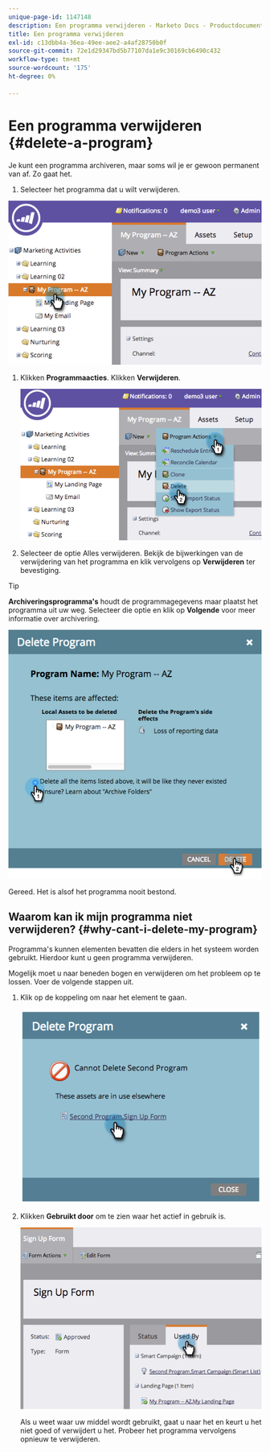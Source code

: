 ```yaml
---
unique-page-id: 1147148
description: Een programma verwijderen - Marketo Docs - Productdocumentatie
title: Een programma verwijderen
exl-id: c13dbb4a-36ea-49ee-aee2-a4af28750b0f
source-git-commit: 72e1d29347bd5b77107da1e9c30169cb6490c432
workflow-type: tm+mt
source-wordcount: '175'
ht-degree: 0%

---
```


# Een programma verwijderen {#delete-a-program}

Je kunt een programma archiveren, maar soms wil je er gewoon permanent van af. Zo gaat het.

1. Selecteer het programma dat u wilt verwijderen.

![](assets/image2014-9-23-15-3a40-3a57.png)

1. Klikken **Programmaacties**. Klikken **Verwijderen**.

   ![](assets/image2014-9-23-15-3a41-3a11.png)

1. Selecteer de optie Alles verwijderen. Bekijk de bijwerkingen van de verwijdering van het programma en klik vervolgens op **Verwijderen** ter bevestiging.

>[!TIP]
>
>**Archiveringsprogramma&#39;s** houdt de programmagegevens maar plaatst het programma uit uw weg. Selecteer die optie en klik op **Volgende** voor meer informatie over archivering.

![](assets/2017-05-05-15-04-15.png)

Gereed. Het is alsof het programma nooit bestond.

## Waarom kan ik mijn programma niet verwijderen? {#why-cant-i-delete-my-program}

Programma&#39;s kunnen elementen bevatten die elders in het systeem worden gebruikt. Hierdoor kunt u geen programma verwijderen.

Mogelijk moet u naar beneden bogen en verwijderen om het probleem op te lossen. Voer de volgende stappen uit.

1. Klik op de koppeling om naar het element te gaan.

   ![](assets/image2014-9-23-15-3a42-3a10.png)

1. Klikken **Gebruikt door** om te zien waar het actief in gebruik is.

   ![](assets/image2014-9-23-15-3a42-3a57.png)

   Als u weet waar uw middel wordt gebruikt, gaat u naar het en keurt u het niet goed of verwijdert u het. Probeer het programma vervolgens opnieuw te verwijderen.
